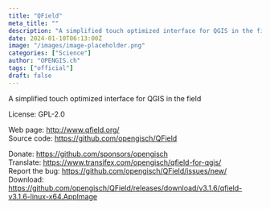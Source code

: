 ```yaml
---
title: "QField"
meta_title: ""
description: "A simplified touch optimized interface for QGIS in the field."
date: 2024-01-10T06:13:00Z
image: "/images/image-placeholder.png"
categories: ["Science"]
author: "OPENGIS.ch"
tags: ["official"]
draft: false
---
```


A simplified touch optimized interface for QGIS in the field

License: GPL-2.0

Web page: http://www.qfield.org/  
Source code: https://github.com/opengisch/QField

Donate: https://github.com/sponsors/opengisch  
Translate: https://www.transifex.com/opengisch/qfield-for-qgis/  
Report the bug: https://github.com/opengisch/QField/issues/new/  
Download: https://github.com/opengisch/QField/releases/download/v3.1.6/qfield-v3.1.6-linux-x64.AppImage
